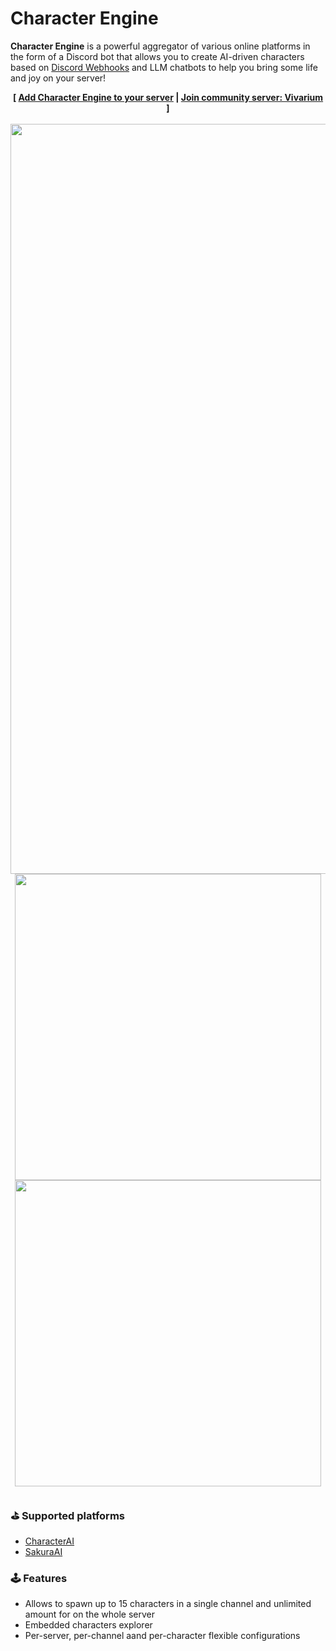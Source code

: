 # Character Engine

**Character Engine** is a powerful aggregator of various online platforms in the form of a Discord bot that allows you to create AI-driven characters based on [Discord Webhooks](https://support.discord.com/hc/en-us/articles/228383668-Intro-to-Webhooks) and LLM chatbots to help you bring some life and joy on your server!<br>

<div align="center">
  <b>
    [ <a href="https://discord.com/oauth2/authorize?client_id=1078278222954905660">Add Character Engine to your server</a> | <a href="https://discord.gg/JtVzgJ8Znh">Join community server: Vivarium</a> ]
    <br>
    <br>
    <img src="https://github.com/user-attachments/assets/31a67276-2acc-410a-ac1f-957b602caebc" width=1200>
    <br>
    <img height=490 src="https://github.com/user-attachments/assets/3f8c89ec-f0d0-4691-8a8f-b36f86bfc016"> 
    <img height=490 src="https://github.com/user-attachments/assets/f8a77085-2710-4cf3-bb2e-78d70b13663a"> 
  </b>
  <br>
</div>

##
### ⛳ Supported platforms
- [CharacterAI](https://character.ai/)
- [SakuraAI](https://www.sakura.fm/)

### 🕹 Features
- Allows to spawn up to 15 characters in a single channel and unlimited amount for on the whole server
- Embedded characters explorer
- Per-server, per-channel aand per-character flexible configurations

